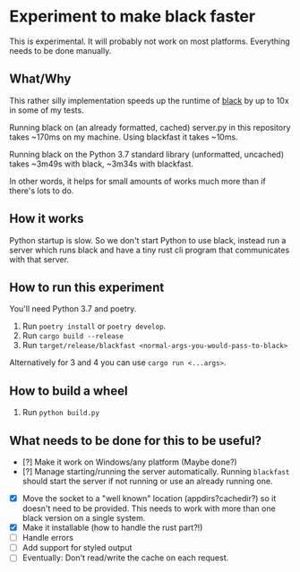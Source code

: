 # Experiment to make black faster

This is experimental. It will probably not work on most platforms. Everything needs to be done manually.

## What/Why

This rather silly implementation speeds up the runtime of [black](https://github.com/ambv/black) by up to 10x in some of my tests.

Running black on (an already formatted, cached) server.py in this repository takes ~170ms on my machine. Using blackfast it takes ~10ms.

Running black on the Python 3.7 standard library (unformatted, uncached) takes ~3m49s with black, ~3m34s with blackfast.

In other words, it helps for small amounts of works much more than if there's lots to do.

## How it works

Python startup is slow. So we don't start Python to use black, instead run a server which runs black and have a tiny rust cli program that communicates with that server.

## How to run this experiment

You'll need Python 3.7 and poetry.

1. Run `poetry install` or `poetry develop`.
3. Run `cargo build --release`
4. Run `target/release/blackfast <normal-args-you-would-pass-to-black>`

Alternatively for 3 and 4 you can use `cargo run <...args>`.

## How to build a wheel

1. Run `python build.py`

## What needs to be done for this to be useful?

- [?] Make it work on Windows/any platform (Maybe done?)
- [?] Manage starting/running the server automatically. Running `blackfast` should start the server if not running or use an already running one. 
- [x] Move the socket to a "well known" location (appdirs?cachedir?) so it doesn't need to be provided. This needs to work with more than one black version on a single system.
- [x] Make it installable (how to handle the rust part?!)
- [ ] Handle errors
- [ ] Add support for styled output
- [ ] Eventually: Don't read/write the cache on each request.
